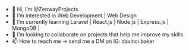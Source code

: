 - 👋 Hi, I’m @ZenwayProjects
- 👀 I’m interested in Web Development | Web Design 
- 🌱 I’m currently learning Laravel | React.js | Node.js | Express.js | MongoDB |
- 💞️ I’m looking to collaborate on projects that help me improve my skills
- 📫 How to reach me -> send me a DM on IG: davinci.baker

<!---
ZenwayProjects/ZenwayProjects is a ✨ special ✨ repository because its `README.md` (this file) appears on your GitHub profile.
You can click the Preview link to take a look at your changes.
--->
